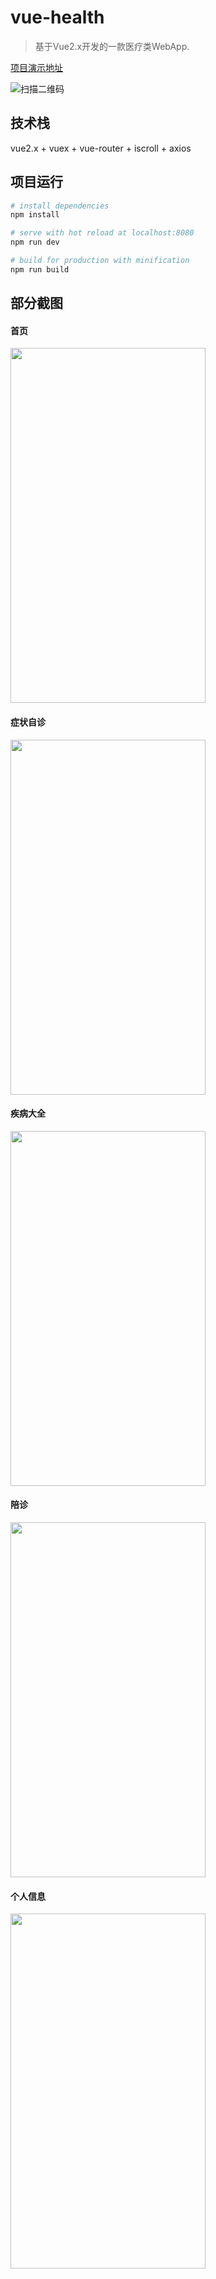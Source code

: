 # vue-health

> 基于Vue2.x开发的一款医疗类WebApp.

[项目演示地址](https://heaven-s.github.io/vue-health)

![扫描二维码](https://github.com/Heaven-s/vue-health/blob/master/readme/code.png)

## 技术栈

vue2.x + vuex + vue-router + iscroll + axios

## 项目运行

``` bash
# install dependencies
npm install

# serve with hot reload at localhost:8080
npm run dev

# build for production with minification
npm run build
```

## 部分截图


#### 首页

<img src="https://github.com/Heaven-s/vue-health/blob/master/readme/0.png" width="312" height="568"/>


#### 症状自诊

<img src="https://github.com/Heaven-s/vue-health/blob/master/readme/1.gif" width="312" height="568"/>


#### 疾病大全

<img src="https://github.com/Heaven-s/vue-health/blob/master/readme/2.png" width="312" height="568"/>


#### 陪诊

<img src="https://github.com/Heaven-s/vue-health/blob/master/readme/3.png" width="312" height="568"/>


#### 个人信息

<img src="https://github.com/Heaven-s/vue-health/blob/master/readme/4.png" width="312" height="568"/>
